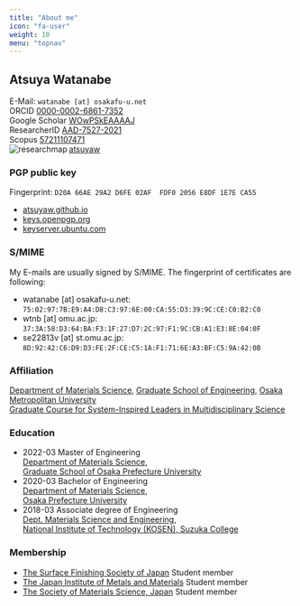 ```yaml
---
title: "About me"
icon: "fa-user"
weight: 10
menu: "topnav"
---
```


## Atsuya Watanabe

E-Mail: `watanabe [at] osakafu-u.net`  
ORCID <i class="ai ai-orcid ai"></i> [0000-0002-6861-7352](https://orcid.org/0000-0002-6861-7352)  
Google Scholar <i class="ai ai-google-scholar ai"></i> [WOwPSkEAAAAJ](https://scholar.google.com/citations?hl=ja&user=WOwPSkEAAAAJ)  
ResearcherID <i class="ai ai-clarivate"></i> [AAD-7527-2021](https://www.webofscience.com/wos/author/rid/AAD-7527-2021)  
Scopus <i class="ai ai-scopus ai"></i> [57211107471](https://www.scopus.com/authid/detail.uri?authorId=57211107471)
</br>
<img title='researchmap' alt='researchmap' src='https://researchmap.jp/outline/img/researchmap130.gif' align="left">  <a href='https://researchmap.jp/atsuyaw' target='_blank'> atsuyaw</a>

### PGP public key
Fingerprint: `D20A 66AE 29A2 D6FE 02AF  FDF0 2056 E8DF 1E7E CA55`
* [atsuyaw.github.io](/2056E8DF1E7ECA55.asc)
* [keys.openpgp.org](https://keys.openpgp.org/vks/v1/by-fingerprint/D20A66AE29A2D6FE02AFFDF02056E8DF1E7ECA55)
* [keyserver.ubuntu.com](http://keyserver.ubuntu.com/pks/lookup?op=vindex&search=0x2056e8df1e7eca55)

### S/MIME
My E-mails are usually signed by S/MIME. The fingerprint of certificates are following:
* watanabe [at] osakafu-u.net: `75:02:97:7B:E9:A4:D8:C3:97:6E:00:CA:55:D3:39:9C:CE:C0:B2:C0`
* wtnb [at] omu.ac.jp: `37:3A:58:D3:64:BA:F3:1F:27:D7:2C:97:F1:9C:CB:A1:E3:8E:04:0F`
* se22813v [at] st.omu.ac.jp: `8D:92:42:C6:D9:D3:FE:2F:CE:C5:1A:F1:71:6E:A3:BF:C5:9A:42:0B`

### Affiliation

[Department of Materials Science](https://www.omu.ac.jp/eng/en/undergraduate/mat-sci/), [Graduate School of Engineering](https://www.omu.ac.jp/eng/en/), [Osaka Metropolitan University](https://www.omu.ac.jp/en/)  
[Graduate Course for System-Inspired Leaders in Multidisciplinary Science](http://sims-program.osakafu-u.ac.jp/eng/)

 ### Education

- 2022-03 Master of Engineering  
[Department of Materials Science](http://mtr1.osakafu-u.ac.jp/materials-eng/),  
[Graduate School of Osaka Prefecture University](https://www.osakafu-u.ac.jp/en/)
- 2020-03 Bachelor of Engineering  
[Department of Materials Science](http://mtr1.osakafu-u.ac.jp/materials-eng/),  
[Osaka Prefecture University](https://www.osakafu-u.ac.jp/en/)
- 2018-03 Associate degree of Engineering  
[Dept. Materials Science and Engineering](https://www.suzuka-ct.ac.jp/mse),  
[National Institute of Technology (KOSEN), Suzuka College](https://www.suzuka-ct.ac.jp/english/)

### Membership
- [The Surface Finishing Society of Japan](https://www.sfj.or.jp) Student member
- [The Japan Institute of Metals and Materials](https://jimm.jp/en/) Student member
- [The Society of Materials Science, Japan](https://www.jsms.jp/e-index.html) Student member
